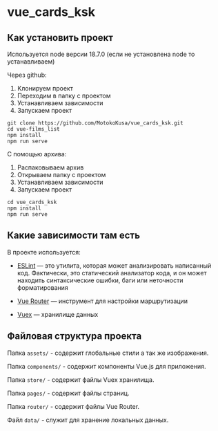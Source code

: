 # vue_cards_ksk

## Как установить проект

Используется node версии 18.7.0 (если не установлена node то устанавливаем)

Через github:

1) Клонируем проект
2) Переходим в папку с проектом
3) Устанавливаем зависимости
4) Запускаем проект

``` shell
git clone https://github.com/MotokoKusa/vue_cards_ksk.git
cd vue-films_list
npm install
npm run serve
```

С помощью архива:

1) Распаковываем архив
2) Открываем папку с проектом
3) Устанавливаем зависимости
4) Запускаем проект

``` shell
cd vue_cards_ksk
npm install
npm run serve
```

## Какие зависимости там есть

В проекте используется:

- [ESLint](https://eslint.org) — это утилита, которая может анализировать написанный код. Фактически, это статический
  анализатор кода, и он может находить синтаксические ошибки, баги или неточности форматирования
  
- [Vue Router](https://router.vuejs.org/) — инструмент для настройки маршрутизации

- [Vuex](https://vuex.vuejs.org/) — хранилище данных

## Файловая структура проекта

Папка `assets/` - содержит глобальные стили а так же изображения.

Папка `components/` - содержит компоненты Vue.js для приложения.

Папка `store/` - содержит файлы Vuex хранилища.

Папка `pages/` - содержит файлы страниц.

Папка `router/` - содержит файлы Vue Router.

Файл `data/` - служит для хранение локальных данных.
